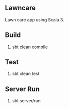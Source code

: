 Lawncare
--------
Lawn care app using Scala 3.

Build
-----
1. sbt clean compile

Test
----
1. sbt clean test

Server Run
----------
1. sbt server/run